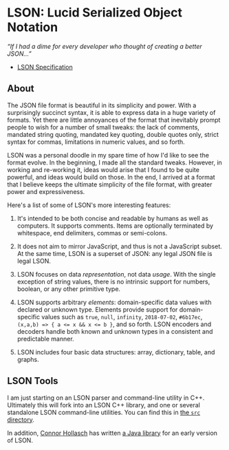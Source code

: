 LSON: Lucid Serialized Object Notation
====================================================================================================
_“If I had a dime for every developer who thought of creating a better JSON…”_

- [LSON Specification]

About
------
The JSON file format is beautiful in its simplicity and power. With a surprisingly succinct syntax,
it is able to express data in a huge variety of formats. Yet there are little annoyances of the
format that inevitably prompt people to wish for a number of small tweaks: the lack of comments,
mandated string quoting, mandated key quoting, double quotes only, strict syntax for commas,
limitations in numeric values, and so forth.

LSON was a personal doodle in my spare time of how I'd like to see the format evolve. In the
beginning, I made all the standard tweaks. However, in working and re-working it, ideas would arise
that I found to be quite powerful, and ideas would build on those. In the end, I arrived at a format
that I believe keeps the ultimate simplicity of the file format, with greater power and
expressiveness.

Here's a list of some of LSON's more interesting features:

  1. It's intended to be both concise and readable by humans as well as computers. It supports
     comments. Items are optionally terminated by whitespace, end delimiters, commas or semi-colons.

  2. It does not aim to mirror JavaScript, and thus is not a JavaScript subset. At the same time,
     LSON is a superset of JSON: any legal JSON file is legal LSON.

  3. LSON focuses on data _representation_, not data _usage_. With the single exception of string
     values, there is no intrinsic support for numbers, boolean, or any other primitive type.

  4. LSON supports arbitrary _elements_: domain-specific data values with declared or unknown type.
     Elements provide support for domain-specific values such as `true`, `null`, `infinity`,
     `2018-07-02`, `#6b17ec`, `(x,a,b) => { a <= x && x <= b }`, and so forth. LSON encoders and
     decoders handle both known and unknown types in a consistent and predictable manner.

  5. LSON includes four basic data structures: array, dictionary, table, and graphs.


LSON Tools
-----------
I am just starting on an LSON parser and command-line utility in C++. Ultimately this will fork into
an LSON C++ library, and one or several standalone LSON command-line utilities. You can find this in
[the `src` directory](src/).

In addition, [Connor Hollasch] has written [a Java library] for an early version of LSON.



[a Java library]:     https://github.com/chollasch/LSON4J
[Connor Hollasch]:    https://github.com/chollasch/
[LSON Specification]: LSON.md
